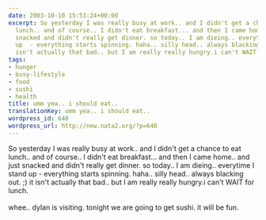```yaml
---
date: 2003-10-10 15:53:24+00:00
excerpt: So yesterday I was really busy at work.. and I didn't get a chance to eat
  lunch.. and of course.. I didn't eat breakfast... and then I came home.. and just
  snacked and didn't really get dinner. so today.. I am dieing.. everytime I stand
  up  - everything starts spinning. haha.. silly head.. always blacking out. ;) it
  isn't actually that bad.. but I am really really hungry.i can't WAIT for lun...
tags:
- hunger
- busy-lifestyle
- food
- sushi
- health
title: umm yea.. i should eat..
translationKey: umm yea.. i should eat..
wordpress_id: 640
wordpress_url: http://new.nata2.org/?p=640
---
```


So yesterday I was really busy at work.. and I didn't get a chance to eat lunch.. and of course.. I didn't eat breakfast... and then I came home.. and just snacked and didn't really get dinner. so today.. I am dieing.. everytime I stand up  - everything starts spinning. haha.. silly head.. always blacking out. ;) it isn't actually that bad.. but I am really really hungry.i can't WAIT for lunch.<br/><br/>whee.. dylan is visiting. tonight we are going to get sushi. it will be fun.